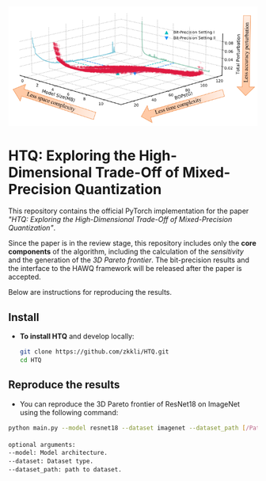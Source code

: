 <div align=center>
  <img src="overview.png" width="850px" />
  </div>

# HTQ: Exploring the High-Dimensional Trade-Off of Mixed-Precision Quantization

This repository contains the official PyTorch implementation for the paper *"HTQ: Exploring the High-Dimensional Trade-Off of Mixed-Precision Quantization"*. 

Since the paper is in the review stage, this repository includes only the **core components** of the algorithm, including the calculation of the *sensitivity* and the generation of the *3D Pareto frontier*. The bit-precision results and the interface to the HAWQ framework will be released after the paper is accepted.

Below are instructions for reproducing the results.

## Install

- **To install HTQ** and develop locally:
  
  ```bash
  git clone https://github.com/zkkli/HTQ.git
  cd HTQ
  ```

## Reproduce the results

- You can reproduce the 3D Pareto frontier of ResNet18 on ImageNet using the following command:

```bash
python main.py --model resnet18 --dataset imagenet --dataset_path [/Path/to/ImageNet] 

optional arguments:
--model: Model architecture.
--dataset: Dataset type.
--dataset_path: path to dataset.
```
